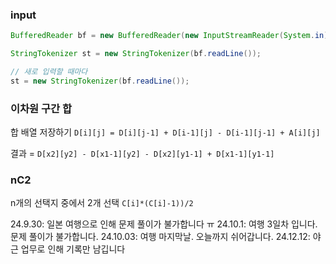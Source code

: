 ### input

```java
BufferedReader bf = new BufferedReader(new InputStreamReader(System.in));

StringTokenizer st = new StringTokenizer(bf.readLine());

// 새로 입력할 때마다
st = new StringTokenizer(bf.readLine());
```

### 이차원 구간 합

합 배열 저장하기
`D[i][j] = D[i][j-1] + D[i-1][j] - D[i-1][j-1] + A[i][j]`

결과 = `D[x2][y2] - D[x1-1][y2] - D[x2][y1-1] + D[x1-1][y1-1]`

### nC2

n개의 선택지 중에서 2개 선택
`C[i]*(C[i]-1))/2`

24.9.30: 일본 여행으로 인해 문제 풀이가 불가합니다 ㅠ
24.10.1: 여행 3일차 입니다. 문제 풀이가 불가합니다.
24.10.03: 여행 마지막날. 오늘까지 쉬어갑니다.
24.12.12: 야근 업무로 인해 기록만 남깁니다